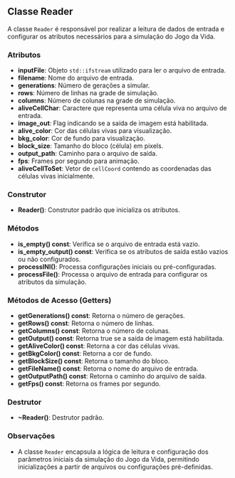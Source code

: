 ## Classe Reader

A classe `Reader` é responsável por realizar a leitura de dados de entrada e configurar os atributos necessários para a simulação do Jogo da Vida.

### Atributos

- **inputFile**: Objeto `std::ifstream` utilizado para ler o arquivo de entrada.
- **filename**: Nome do arquivo de entrada.
- **generations**: Número de gerações a simular.
- **rows**: Número de linhas na grade de simulação.
- **columns**: Número de colunas na grade de simulação.
- **aliveCellChar**: Caractere que representa uma célula viva no arquivo de entrada.
- **image_out**: Flag indicando se a saída de imagem está habilitada.
- **alive_color**: Cor das células vivas para visualização.
- **bkg_color**: Cor de fundo para visualização.
- **block_size**: Tamanho do bloco (célula) em pixels.
- **output_path**: Caminho para o arquivo de saída.
- **fps**: Frames por segundo para animação.
- **aliveCellToSet**: Vetor de `cellCoord` contendo as coordenadas das células vivas inicialmente.

### Construtor

- **Reader()**: Construtor padrão que inicializa os atributos.

### Métodos

- **is_empty() const**: Verifica se o arquivo de entrada está vazio.
- **is_empty_output() const**: Verifica se os atributos de saída estão vazios ou não configurados.
- **processINI()**: Processa configurações iniciais ou pré-configuradas.
- **processFile()**: Processa o arquivo de entrada para configurar os atributos da simulação.

### Métodos de Acesso (Getters)

- **getGenerations() const**: Retorna o número de gerações.
- **getRows() const**: Retorna o número de linhas.
- **getColumns() const**: Retorna o número de colunas.
- **getOutput() const**: Retorna true se a saída de imagem está habilitada.
- **getAliveColor() const**: Retorna a cor das células vivas.
- **getBkgColor() const**: Retorna a cor de fundo.
- **getBlockSize() const**: Retorna o tamanho do bloco.
- **getFileName() const**: Retorna o nome do arquivo de entrada.
- **getOutputPath() const**: Retorna o caminho do arquivo de saída.
- **getFps() const**: Retorna os frames por segundo.

### Destrutor

- **~Reader()**: Destrutor padrão.

### Observações

- A classe `Reader` encapsula a lógica de leitura e configuração dos parâmetros iniciais da simulação do Jogo da Vida, permitindo inicializações a partir de arquivos ou configurações pré-definidas.

